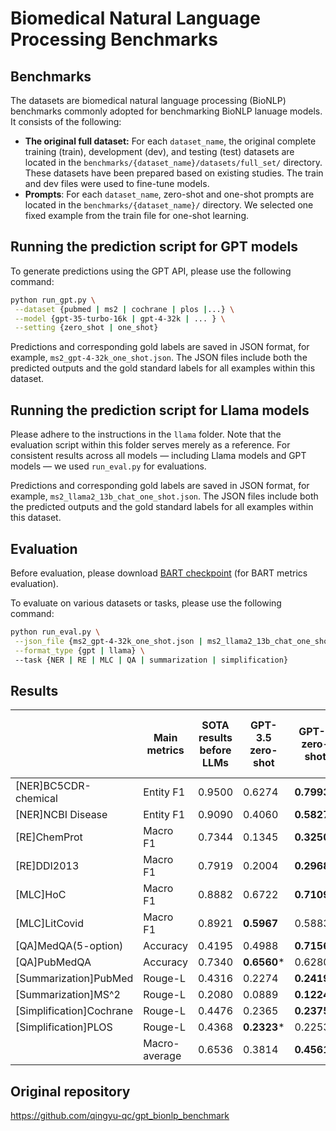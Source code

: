 # Biomedical Natural Language Processing Benchmarks


## Benchmarks
The datasets are biomedical natural language processing (BioNLP) benchmarks commonly adopted for benchmarking BioNLP lanuage models. It consists of the following:
- **The original full dataset:** For each `dataset_name`, the original complete training (train), development (dev), and testing (test) datasets are located in the `benchmarks/{dataset_name}/datasets/full_set/` directory. These datasets have been prepared based on existing studies. The train and dev files were used to fine-tune models.
- **Prompts**: For each `dataset_name`, zero-shot and one-shot prompts are located in the `benchmarks/{dataset_name}/` directory. We selected one fixed example from the train file for one-shot learning.

## Running the prediction script for GPT models

To generate predictions using the GPT API, please use the following command:

```bash
python run_gpt.py \
 --dataset {pubmed | ms2 | cochrane | plos |...} \
 --model {gpt-35-turbo-16k | gpt-4-32k | ... } \
 --setting {zero_shot | one_shot}
```
Predictions and corresponding gold labels are saved in JSON format, for example, `ms2_gpt-4-32k_one_shot.json`. The JSON files include both the predicted outputs and the gold standard labels for all examples within this dataset.

## Running the prediction script for Llama models

Please adhere to the instructions in the `llama` folder. Note that the evaluation script within this folder serves merely as a reference. For consistent results across all models — including Llama models and GPT models — we used `run_eval.py` for evaluations.

Predictions and corresponding gold labels are saved in JSON format, for example, `ms2_llama2_13b_chat_one_shot.json`. The JSON files include both the predicted outputs and the gold standard labels for all examples within this dataset.

## Evaluation

Before evaluation, please download [BART checkpoint](https://drive.google.com/u/0/uc?id=1_7JfF7KOInb7ZrxKHIigTMR4ChVET01m&export=download) (for BART metrics evaluation).

To evaluate on various datasets or tasks, please use the following command:
```bash
python run_eval.py \
 --json_file {ms2_gpt-4-32k_one_shot.json | ms2_llama2_13b_chat_one_shot.json | ...} \
 --format_type {gpt | llama} \ 
 --task {NER | RE | MLC | QA | summarization | simplification}
```


## Results

|             | Main metrics |SOTA results before LLMs | GPT-3.5 zero-shot | GPT-4 zero-shot  | LLAMA2 13B zero-shot | GPT-3.5 one-shot | GPT-4 one-shot  | LLAMA2 13B one-shot | LLAMA2 13B fine-tuned | PMC LLAMA 13B fine-tuned |
|-------------|-----|---------------------|---------|---------|------------|---------|---------|------------|------------|---------------|
| [NER]BC5CDR-chemical     | Entity F1                | 0.9500  | 0.6274  | **0.7993***    | 0.3944  | 0.7133  | **0.8327***    | 0.6276     | **0.9149**        | 0.9063        |
| [NER]NCBI Disease        | Entity F1                | 0.9090  | 0.4060  | **0.5827***    | 0.2211  | 0.4817  | **0.5988***    | 0.3811     | **0.8682***       | 0.8353        |
| [RE]ChemProt             | Macro F1                 | 0.7344  | 0.1345  | **0.3250***    | 0.1392  | 0.1280  | **0.3391***    | 0.0718     | **0.4612***       | 0.3111        |
| [RE]DDI2013              | Macro F1                 | 0.7919  | 0.2004  | **0.2968***    | 0.1305  | 0.2126  | **0.3312***    | 0.1779     | **0.6218**        | 0.5700        |
| [MLC]HoC                 | Macro F1                 | 0.8882  | 0.6722  | **0.7109**     | 0.1285  | 0.6671  | **0.7093**     | 0.3072     | **0.6957***       | 0.4221        |
| [MLC]LitCovid            | Macro F1                 | 0.8921  | **0.5967**  | 0.5883     | 0.3825  | **0.6009**  | 0.5901     | 0.4808     | **0.5725***       | 0.4273        |
| [QA]MedQA(5-option)      | Accuracy                 | 0.4195  | 0.4988  | **0.7156***    | 0.2522  | 0.5161  | **0.7439***    | 0.2899     | **0.4462***       | 0.3975        |
| [QA]PubMedQA             | Accuracy                 | 0.7340  | **0.6560*** | 0.6280     | 0.5520  | 0.4600  | **0.7100***    | 0.2660     | **0.8040***       | 0.7680        |
| [Summarization]PubMed    | Rouge-L                  | 0.4316  | 0.2274  | **0.2419***    | 0.1190  | 0.2351  | **0.2427***    | 0.0989     | **0.1857***       | 0.1684        |
| [Summarization]MS^2      | Rouge-L                  | 0.2080  | 0.0889  | **0.1224***    | 0.0948  | 0.1132  | **0.1248***    | 0.0320     | **0.0934***       | 0.0059        |
| [Simplification]Cochrane | Rouge-L                  | 0.4476  | 0.2365  | **0.2375**     | 0.2081  | **0.2447*** | 0.2385     | 0.2207     | 0.2355        | **0.2370***       |
| [Simplification]PLOS     | Rouge-L                  | 0.4368  | **0.2323*** | 0.2253     | 0.2121  | **0.2449*** | 0.2386     | 0.1836     | **0.2583**        | 0.2577        |
|                          | Macro-average            | 0.6536  | 0.3814  | **0.4561**     | 0.2362  | 0.3848  | **0.4750**     | 0.2614     | **0.5131**        | 0.4422        |


## Original repository

https://github.com/qingyu-qc/gpt_bionlp_benchmark
